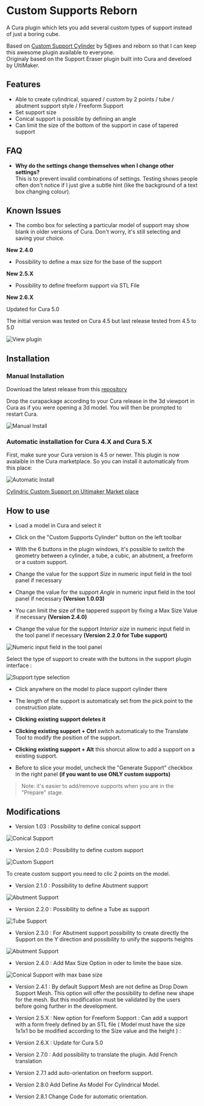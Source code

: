 # Custom Supports Reborn
A Cura plugin which lets you add several custom types of support instead of just a boring cube.  

Based on [Custom Support Cylinder](https://github.com/5axes/CustomSupportCylinder) by 5@xes and reborn so that I can keep this awesome plugin available to everyone.  
Originaly based on the Support Eraser plugin built into Cura and develoed by UltiMaker.

## Features

- Able to create cylindrical, squared / custom by 2 points / tube / abutment support style / Freeform Support
- Set support size
- Conical support is possible by defining an angle
- Can limit the size of the bottom of the support in case of tapered support

## FAQ
- **Why do the settings change themselves when I change other settings?**  
This is to prevent invalid combinations of settings. Testing shows people often don't notice if I just give a subtle hint (like the background of a text box changing colour).

## Known Issues
- The combo box for selecting a particular model of support may show blank in older versions of Cura. Don't worry, it's still selecting and saving your choice.

**New 2.4.0**

- Possibility to define a max size for the base of the support

**New 2.5.X**

- Possibility to define freeform support via STL File


**New 2.6.X**

Updated for Cura 5.0

The initial version was tested on Cura 4.5 but last release tested from 4.5 to 5.0

![View plugin](./images/plugin.jpg)

## Installation

### Manual Installation

Download the latest release from this [repository](https://github.com/5axes/CustomSupportCylinder/releases)

Drop the curapackage according to your Cura release in the 3d viewport in Cura as if you were opening a 3d model. You will then be prompted to restart Cura.

![Manual Install](./images/Restart.JPG)

### Automatic installation for Cura 4.X and Cura 5.X

First, make sure your Cura version is 4.5 or newer. This plugin is now avalaible in the Cura marketplace. So you can install it automaticaly from this place:

![Automatic Install](./images/MarketPlace.png)

[Cylindric Custom Support on Ultimaker Market place](https://marketplace.ultimaker.com/app/cura/plugins/5axes/CustomSupportCylinder)


## How to use

* Load a model in Cura and select it

* Click on the "Custom Supports Cylinder" button on the left toolbar
* With the 6 buttons in the plugin windows, it's possible to switch the geometry between a cylinder, a tube, a cubic, an abutment, a freeform or a custom support.
* Change the value for the support *Size* in numeric input field in the tool panel if necessary
* Change the value for the support *Angle* in numeric input field in the tool panel if necessary **(Version 1.0.03)**
* You can limit the size of the tappered support by fixing a Max Size Value if necessary **(Version 2.4.0)**
* Change the value for the support *Interior size* in numeric input field in the tool panel if necessary **(Version 2.2.0 for Tube support)**

![Numeric input field in the tool panel](./images/option_n.jpg)

Select the type of support to create with the buttons in the support plugin interface :

![Support type selection](./images/button.jpg)

- Click anywhere on the model to place support cylinder there
* The length of the support is automaticaly set from the pick point to the construction plate.

- **Clicking existing support deletes it**

- **Clicking existing support + Ctrl** switch automaticaly to the Translate Tool to modify the position of the support.

- **Clicking existing support + Alt** this shorcut allow to add a support on a existing support.

- Before to slice your model, uncheck the "Generate Support" checkbox in the right panel **(if you want to use ONLY custom supports)**

>Note: it's easier to add/remove supports when you are in the "Prepare" stage.


## Modifications

- Version 1.03 : Possibility to define conical support

![Conical Support](./images/conical_support.jpg)
	
- Version 2.0.0 : Possibility to define custom support

![Custom Support](./images/custom_support.jpg)

To create custom support you need to clic 2 points on the model.

- Version 2.1.0 : Possibility to define Abutment support

![Abutment Support](./images/Abutment.jpg)

- Version 2.2.0 : Possibility to define a Tube as support

![Tube Support](./images/Tube.jpg)

- Version 2.3.0 : For Abutment support possibility to create directly the Support on the Y direction and possibility to unify the supports heights

![Abutment Support](./images/AbutmentSupport.jpg)

- Version 2.4.0 : Add Max Size Option in oder to limite the base size.

![Conical Support with max base size](./images/cone.jpg)

- Version 2.4.1 : By default Support Mesh are not define as Drop Down Support Mesh. This option will offer the possibility to define new shape for the mesh. But this modification must be validated by the users before going further in the development.

- Version 2.5.X : New option for Freeform Support : Can add a support with a form freely defined by an STL file ( Model must have the size 1x1x1 bo be modified according to the Size value and the height ) :

- Version 2.6.X : Update for Cura 5.0

- Version 2.7.0 : Add possibility to translate the plugin. Add French translation
- Version 2.7.1 add auto-orientation on freeform support.

- Version 2.8.0 Add Define As Model For Cylindrical Model.
- Version 2.8.1 Change Code for automatic orientation.